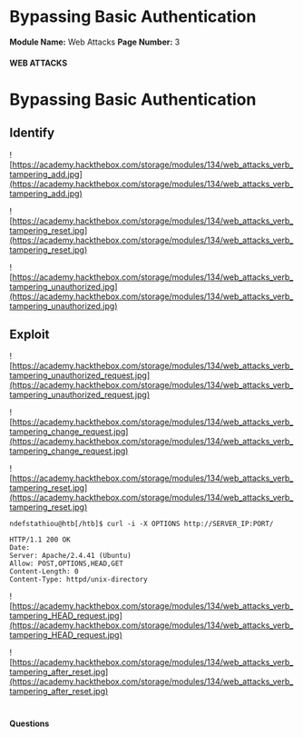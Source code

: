 <!--
 // Platform: Academy
// URL: https://academy.hackthebox.com/module/134/section/1175
// Platform Version: V1
// Module ID: 134
// Module Name: Web Attacks
// Module Difficulty: Medium
// Section ID: 1175
// Section Title: Bypassing Basic Authentication
// Page Title: Hack The Box - Academy
// Page Number: 3
-->

# Bypassing Basic Authentication

**Module Name:** Web Attacks **Page Number:** 3

#### 

#### WEB ATTACKS

# Bypassing Basic Authentication

## Identify

![https://academy.hackthebox.com/storage/modules/134/web_attacks_verb_tampering_add.jpg](https://academy.hackthebox.com/storage/modules/134/web_attacks_verb_tampering_add.jpg)

![https://academy.hackthebox.com/storage/modules/134/web_attacks_verb_tampering_reset.jpg](https://academy.hackthebox.com/storage/modules/134/web_attacks_verb_tampering_reset.jpg)

![https://academy.hackthebox.com/storage/modules/134/web_attacks_verb_tampering_unauthorized.jpg](https://academy.hackthebox.com/storage/modules/134/web_attacks_verb_tampering_unauthorized.jpg)

## Exploit

![https://academy.hackthebox.com/storage/modules/134/web_attacks_verb_tampering_unauthorized_request.jpg](https://academy.hackthebox.com/storage/modules/134/web_attacks_verb_tampering_unauthorized_request.jpg)

![https://academy.hackthebox.com/storage/modules/134/web_attacks_verb_tampering_change_request.jpg](https://academy.hackthebox.com/storage/modules/134/web_attacks_verb_tampering_change_request.jpg)

![https://academy.hackthebox.com/storage/modules/134/web_attacks_verb_tampering_reset.jpg](https://academy.hackthebox.com/storage/modules/134/web_attacks_verb_tampering_reset.jpg)

``` shell-session
ndefstathiou@htb[/htb]$ curl -i -X OPTIONS http://SERVER_IP:PORT/

HTTP/1.1 200 OK
Date: 
Server: Apache/2.4.41 (Ubuntu)
Allow: POST,OPTIONS,HEAD,GET
Content-Length: 0
Content-Type: httpd/unix-directory
```

![https://academy.hackthebox.com/storage/modules/134/web_attacks_verb_tampering_HEAD_request.jpg](https://academy.hackthebox.com/storage/modules/134/web_attacks_verb_tampering_HEAD_request.jpg)

![https://academy.hackthebox.com/storage/modules/134/web_attacks_verb_tampering_after_reset.jpg](https://academy.hackthebox.com/storage/modules/134/web_attacks_verb_tampering_after_reset.jpg)

# 

# 

#### Questions

####